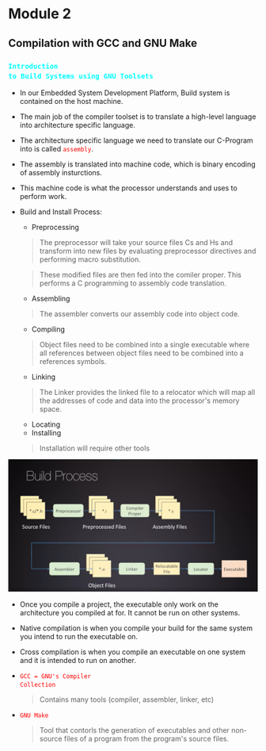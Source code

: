 # Module 2
## Compilation with GCC and GNU Make

### <code style="color:cyan">Introduction to Build Systems using GNU Toolsets</code>

- In our Embedded System Development Platform, Build system is contained on the host machine. 

- The main job of the compiler toolset is to translate a high-level language into architecture specific language.

- The architecture specific language we need to translate our C-Program into is called <code style ="color:red">assembly</code>.

- The assembly is translated into machine code, which is binary encoding of assembly insturctions.

- This machine code is what the processor understands and uses to perform work.

- Build and Install Process:
    * Preprocessing
    > The preprocessor will take your source files Cs and Hs and transform into new files by evaluating preprocessor directives and performing macro substitution.

    > These modified files are then fed into the comiler proper. This performs a C programming to assembly code translation.

    * Assembling 
    > The assembler converts our assembly code into object code. 

    * Compiling
    > Object files need to be combined into a single executable where all references between object files need to be combined into a references symbols.

    * Linking 
    > The Linker provides the linked file to a relocator which will map all the addresses of code and data into the processor's memory space.

    * Locating 
    * Installing
    > Installation will require other tools

<div align=center>
    <img src="./pics/Build Process.jpg" alt="Build Process Illustration">
</div>

- Once you compile a project, the executable only work on the architecture you compiled at for. It cannot be run on other systems.

- Native compilation is when you compile your build for the same system you intend to run the executable on.

- Cross compilation is when you compile an executable on one system and it is intended to run on another. 

- <code style="color:red">GCC = GNU's Compiler Collection</code>
    > Contains many tools (compiler, assembler, linker, etc)

- <code style="color:red">GNU Make</code>
    > Tool that contorls the generation of executables and other non-source files of a program from the program's source files.


